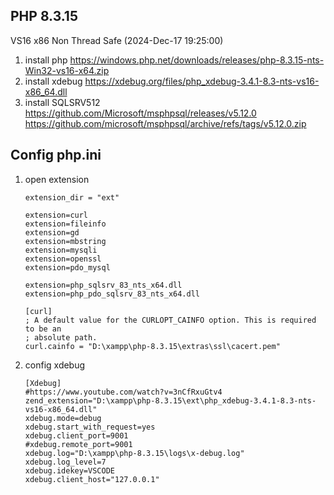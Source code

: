 ## PHP 8.3.15
   VS16 x86 Non Thread Safe (2024-Dec-17 19:25:00)

1. install php
   https://windows.php.net/downloads/releases/php-8.3.15-nts-Win32-vs16-x64.zip
2. install xdebug
   https://xdebug.org/files/php_xdebug-3.4.1-8.3-nts-vs16-x86_64.dll
3. install SQLSRV512
   https://github.com/Microsoft/msphpsql/releases/v5.12.0
   https://github.com/microsoft/msphpsql/archive/refs/tags/v5.12.0.zip

## Config php.ini
1. open extension
   ```
   extension_dir = "ext"

   extension=curl
   extension=fileinfo
   extension=gd
   extension=mbstring
   extension=mysqli
   extension=openssl
   extension=pdo_mysql

   extension=php_sqlsrv_83_nts_x64.dll
   extension=php_pdo_sqlsrv_83_nts_x64.dll

   [curl]
   ; A default value for the CURLOPT_CAINFO option. This is required to be an
   ; absolute path.
   curl.cainfo = "D:\xampp\php-8.3.15\extras\ssl\cacert.pem"
   ``` 
2. config xdebug
   ```
   [Xdebug]
   #https://www.youtube.com/watch?v=3nCfRxuGtv4
   zend_extension="D:\xampp\php-8.3.15\ext\php_xdebug-3.4.1-8.3-nts-vs16-x86_64.dll"
   xdebug.mode=debug
   xdebug.start_with_request=yes
   xdebug.client_port=9001
   #xdebug.remote_port=9001
   xdebug.log="D:\xampp\php-8.3.15\logs\x-debug.log"
   xdebug.log_level=7
   xdebug.idekey=VSCODE
   xdebug.client_host="127.0.0.1"
   ```

